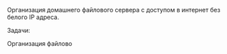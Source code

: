 
Организация домашнего файлового сервера с доступом в интернет без белого IP адреса. 


Задачи: 

Организация файлово